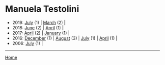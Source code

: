 # Manuela Testolini

  * 2019: 
      [July](./manuela-testolini-2019-07.md) (1) | 
      [March](./manuela-testolini-2019-03.md) (2) | 
  * 2018: 
      [June](./manuela-testolini-2018-06.md) (2) | 
      [April](./manuela-testolini-2018-04.md) (1) | 
  * 2017: 
      [April](./manuela-testolini-2017-04.md) (2) | 
      [January](./manuela-testolini-2017-01.md) (1) | 
  * 2016: 
      [December](./manuela-testolini-2016-12.md) (1) | 
      [August](./manuela-testolini-2016-08.md) (3) | 
      [July](./manuela-testolini-2016-07.md) (1) | 
      [April](./manuela-testolini-2016-04.md) (1) | 
  * 2006: 
      [July](./manuela-testolini-2006-07.md) (1) | 

----

[Home](../)
